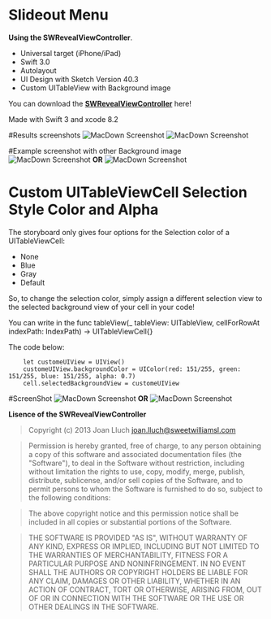 # Slideout Menu

**Using the SWRevealViewController**. 

* Universal target (iPhone/iPad)
* Swift 3.0
* Autolayout
* UI Design with Sketch Version 40.3
* Custom UITableView with Background image

You can download the **[SWRevealViewController](https://github.com/John-Lluch/SWRevealViewController)** here!

Made with Swift 3 and xcode 8.2

#Results screenshots
![MacDown Screenshot](https://github.com/fkalai/SlideOutMenu/blob/master/01.png)
![MacDown Screenshot](https://github.com/fkalai/SlideOutMenu/blob/master/02.png)

#Example screenshot with other Background image
![MacDown Screenshot](https://github.com/fkalai/SlideOutMenu/blob/master/04.png) **OR**
![MacDown Screenshot](https://github.com/fkalai/SlideOutMenu/blob/master/05.png)

# Custom UITableViewCell Selection Style Color and Alpha

The storyboard only gives four options for the Selection color of a UITableViewCell:

* None
* Blue
* Gray
* Default

So, to change the selection color, simply assign a different selection view to the selected background view of your cell in your code!

You can write in the func tableView(_ tableView: UITableView, cellForRowAt indexPath: IndexPath) -> UITableViewCell{}

The code below:
        
        let customeUIView = UIView()
        customeUIView.backgroundColor = UIColor(red: 151/255, green: 151/255, blue: 151/255, alpha: 0.7)
        cell.selectedBackgroundView = customeUIView

#ScreenShot
![MacDown Screenshot](https://github.com/fkalai/SlideOutMenu/blob/master/06.png) **OR**
![MacDown Screenshot](https://github.com/fkalai/SlideOutMenu/blob/master/07.png)

**Lisence of the SWRevealViewController**

> Copyright (c) 2013 Joan Lluch joan.lluch@sweetwilliamsl.com

> Permission is hereby granted, free of charge, to any person obtaining a copy of this software and associated documentation files (the "Software"), to deal in the Software without restriction, including without limitation the rights to use, copy, modify, merge, publish, distribute, sublicense, and/or sell copies of the Software, and to permit persons to whom the Software is furnished to do so, subject to the following conditions:

> The above copyright notice and this permission notice shall be included in all copies or substantial portions of the Software.

> THE SOFTWARE IS PROVIDED "AS IS", WITHOUT WARRANTY OF ANY KIND, EXPRESS OR IMPLIED, INCLUDING BUT NOT LIMITED TO THE WARRANTIES OF MERCHANTABILITY, FITNESS FOR A PARTICULAR PURPOSE AND NONINFRINGEMENT. IN NO EVENT SHALL THE AUTHORS OR COPYRIGHT HOLDERS BE LIABLE FOR ANY CLAIM, DAMAGES OR OTHER LIABILITY, WHETHER IN AN ACTION OF CONTRACT, TORT OR OTHERWISE, ARISING FROM, OUT OF OR IN CONNECTION WITH THE SOFTWARE OR THE USE OR OTHER DEALINGS IN THE SOFTWARE.
